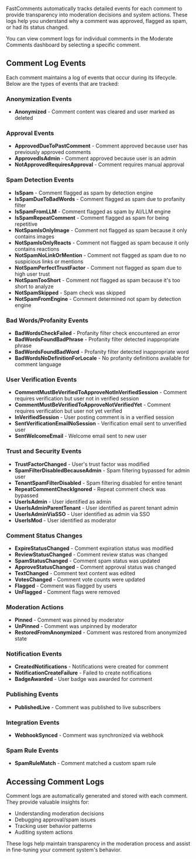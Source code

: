 FastComments automatically tracks detailed events for each comment to provide transparency into moderation decisions and system actions. These logs help you understand why a comment was approved, flagged as spam, or had its status changed.

You can view comment logs for individual comments in the Moderate Comments dashboard by selecting a specific comment.

## Comment Log Events

Each comment maintains a log of events that occur during its lifecycle. Below are the types of events that are tracked:

### Anonymization Events
- **Anonymized** - Comment content was cleared and user marked as deleted

### Approval Events
- **ApprovedDueToPastComment** - Comment approved because user has previously approved comments
- **ApprovedIsAdmin** - Comment approved because user is an admin
- **NotApprovedRequiresApproval** - Comment requires manual approval

### Spam Detection Events
- **IsSpam** - Comment flagged as spam by detection engine
- **IsSpamDueToBadWords** - Comment flagged as spam due to profanity filter
- **IsSpamFromLLM** - Comment flagged as spam by AI/LLM engine
- **IsSpamRepeatComment** - Comment flagged as spam for being repetitive
- **NotSpamIsOnlyImage** - Comment not flagged as spam because it only contains images
- **NotSpamIsOnlyReacts** - Comment not flagged as spam because it only contains reactions
- **NotSpamNoLinkOrMention** - Comment not flagged as spam due to no suspicious links or mentions
- **NotSpamPerfectTrustFactor** - Comment not flagged as spam due to high user trust
- **NotSpamTooShort** - Comment not flagged as spam because it's too short to analyze
- **NotSpamSkipped** - Spam check was skipped
- **NotSpamFromEngine** - Comment determined not spam by detection engine

### Bad Words/Profanity Events
- **BadWordsCheckFailed** - Profanity filter check encountered an error
- **BadWordsFoundBadPhrase** - Profanity filter detected inappropriate phrase
- **BadWordsFoundBadWord** - Profanity filter detected inappropriate word
- **BadWordsNoDefinitionForLocale** - No profanity definitions available for comment language

### User Verification Events
- **CommentMustBeVerifiedToApproveNotInVerifiedSession** - Comment requires verification but user not in verified session
- **CommentMustBeVerifiedToApproveNotVerifiedYet** - Comment requires verification but user not yet verified
- **InVerifiedSession** - User posting comment is in a verified session
- **SentVerificationEmailNoSession** - Verification email sent to unverified user
- **SentWelcomeEmail** - Welcome email sent to new user

### Trust and Security Events
- **TrustFactorChanged** - User's trust factor was modified
- **SpamFilterDisabledBecauseAdmin** - Spam filtering bypassed for admin user
- **TenantSpamFilterDisabled** - Spam filtering disabled for entire tenant
- **RepeatCommentCheckIgnored** - Repeat comment check was bypassed
- **UserIsAdmin** - User identified as admin
- **UserIsAdminParentTenant** - User identified as parent tenant admin
- **UserIsAdminViaSSO** - User identified as admin via SSO
- **UserIsMod** - User identified as moderator

### Comment Status Changes
- **ExpireStatusChanged** - Comment expiration status was modified
- **ReviewStatusChanged** - Comment review status was changed
- **SpamStatusChanged** - Comment spam status was updated
- **ApproveStatusChanged** - Comment approval status was changed
- **TextChanged** - Comment text content was edited
- **VotesChanged** - Comment vote counts were updated
- **Flagged** - Comment was flagged by users
- **UnFlagged** - Comment flags were removed

### Moderation Actions
- **Pinned** - Comment was pinned by moderator
- **UnPinned** - Comment was unpinned by moderator
- **RestoredFromAnonymized** - Comment was restored from anonymized state

### Notification Events
- **CreatedNotifications** - Notifications were created for comment
- **NotificationCreateFailure** - Failed to create notifications
- **BadgeAwarded** - User badge was awarded for comment

### Publishing Events
- **PublishedLive** - Comment was published to live subscribers

### Integration Events
- **WebhookSynced** - Comment was synchronized via webhook

### Spam Rule Events
- **SpamRuleMatch** - Comment matched a custom spam rule

## Accessing Comment Logs

Comment logs are automatically generated and stored with each comment. They provide valuable insights for:

- Understanding moderation decisions
- Debugging approval/spam issues
- Tracking user behavior patterns
- Auditing system actions

These logs help maintain transparency in the moderation process and assist in fine-tuning your comment system's behavior.